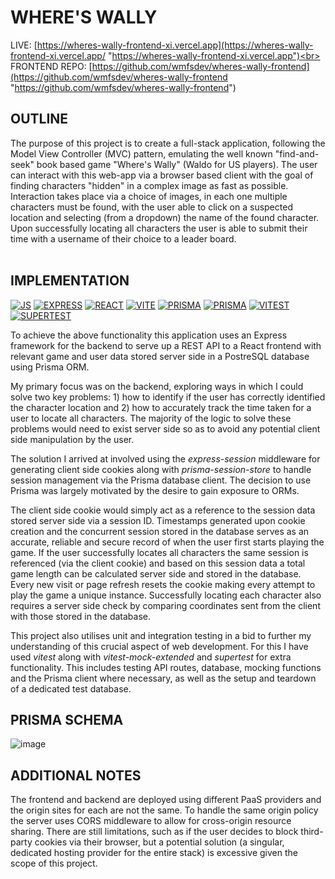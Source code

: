 # WHERE'S WALLY

LIVE: [https://wheres-wally-frontend-xi.vercel.app](https://wheres-wally-frontend-xi.vercel.app/ "https://wheres-wally-frontend-xi.vercel.app")<br>
FRONTEND REPO: [https://github.com/wmfsdev/wheres-wally-frontend](https://github.com/wmfsdev/wheres-wally-frontend "https://github.com/wmfsdev/wheres-wally-frontend")

## OUTLINE

The purpose of this project is to create a full-stack application, following the Model View Controller (MVC) pattern, emulating the well known "find-and-seek" book based game "Where's Wally" (Waldo for US players). The user can interact with this web-app via a browser based client with the goal of finding characters "hidden" in a complex image as fast as possible. Interaction takes place via a choice of images, in each one multiple characters must be found, with the user able to click on a suspected location and selecting (from a dropdown) the name of the found character. Upon successfully locating all characters the user is able to submit their time with a username of their choice to a leader board.
<br><br>
## IMPLEMENTATION

[![JS](https://img.shields.io/badge/-JAVASCRIPT-000?style=for-the-badge&logo=javascript&logoColor=F0DB4F)](#) [![EXPRESS](https://img.shields.io/badge/-express-000?style=for-the-badge&logo=express)](#) [![REACT](https://img.shields.io/badge/react-black?style=for-the-badge&logo=react&)](#) [![VITE](https://img.shields.io/badge/vite-black?style=for-the-badge&logo=vite&)](#) [![PRISMA](https://img.shields.io/badge/postgres-black?style=for-the-badge&logo=postgresql&)](#) [![PRISMA](https://img.shields.io/badge/prisma-black?style=for-the-badge&logo=prisma&)](#) [![VITEST](https://img.shields.io/badge/vitest-black?style=for-the-badge&logo=vitest&)](#) [![SUPERTEST](https://img.shields.io/badge/supertest-black?style=for-the-badge&logo=supertest&)](#)

To achieve the above functionality this application uses an Express framework for the backend to serve up a REST API to a React frontend with relevant game and user data stored server side in a PostreSQL database using Prisma ORM.

My primary focus was on the backend, exploring ways in which I could solve two key problems: 1) how to identify if the user has correctly identified the character location and 2) how to accurately track the time taken for a user to locate all characters. The majority of the logic to solve these problems would need to exist server side so as to avoid any potential client side manipulation by the user.

The solution I arrived at involved using the _express-session_ middleware for generating client side cookies along with _prisma-session-store_ to handle session management via the Prisma database client. The decision to use Prisma was largely motivated by the desire to gain exposure to ORMs.

The client side cookie would simply act as a reference to the session data stored server side via a session ID. Timestamps generated upon cookie creation and the concurrent session stored in the database serves as an accurate, reliable and secure record of when the user first starts playing the game. If the user successfully locates all characters the same session is referenced (via the client cookie) and based on this session data a total game length can be calculated server side and stored in the database. Every new visit or page refresh resets the cookie making every attempt to play the game a unique instance. Successfully locating each character also requires a server side check by comparing coordinates sent from the client with those stored in the database.

This project also utilises unit and integration testing in a bid to further my understanding of this crucial aspect of web development. For this I have used _vitest_ along with _vitest-mock-extended_ and _supertest_ for extra functionality. This includes testing API routes, database, mocking functions and the Prisma client where necessary, as well as the setup and teardown of a dedicated test database.

## PRISMA SCHEMA

![image](https://github.com/user-attachments/assets/a95de339-fc21-4564-a1b6-378a166a9673)

## ADDITIONAL NOTES

The frontend and backend are deployed using different PaaS providers and the origin sites for each are not the same. To handle the same origin policy the server uses CORS middleware to allow for cross-origin resource sharing. There are still limitations, such as if the user decides to block third-party cookies via their browser, but a potential solution (a singular, dedicated hosting provider for the entire stack) is excessive given the scope of this project.
